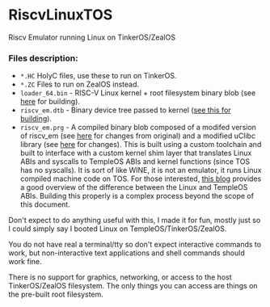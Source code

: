 # RiscvLinuxTOS

Riscv Emulator running Linux on TinkerOS/ZealOS

### Files description:
- `*.HC` HolyC files, use these to run on TinkerOS.
- `*.ZC` Files to run on ZealOS instead.
- `loader_64.bin` - RISC-V Linux kernel + root filesystem binary blob (see <a href="https://github.com/franzflasch/linux_for_riscv_em">here</a> for building).
- `riscv_em.dtb` - Binary device tree passed to kernel (<a href="https://github.com/franzflasch/riscv_em">see this for building</a>).
- `riscv_em.prg` - A compiled binary blob composed of a modifed version of riscv_em (see <a href="https://github.com/franzflasch/riscv_em/commit/3e60d1ce7afcbe96ae21a827a0ce83a5a5afa924">here</a> for changes from original) and a modified uClibc library (see <a href="https://github.com/jwhitham/frotz">here</a> for changes).  This is built using a custom toolchain and built to interface with a custom kernel shim layer that translates Linux ABIs and syscalls to TempleOS ABIs and kernel functions (since TOS has no syscalls).  It is sort of like WINE, it is not an emulator, it runs Linux compiled machine code on TOS.  For those interested, <a href="https://minexew.github.io/2020/05/10/templeos-loader-part3.html">this blog</a> provides a good overview of the difference between the Linux and TempleOS ABIs.  Building this properly is a complex process beyond the scope of this document.

Don't expect to do anything useful with this, I made it for fun, mostly just so I could simply say I booted Linux on TempleOS/TinkerOS/ZealOS.

You do not have real a terminal/tty so don't expect interactive commands to work, but non-interactive text applications and shell commands should work fine.

There is no support for graphics, networking, or access to the host TinkerOS/ZealOS filesystem.  The only things you can access are things on the pre-built root filesystem.

